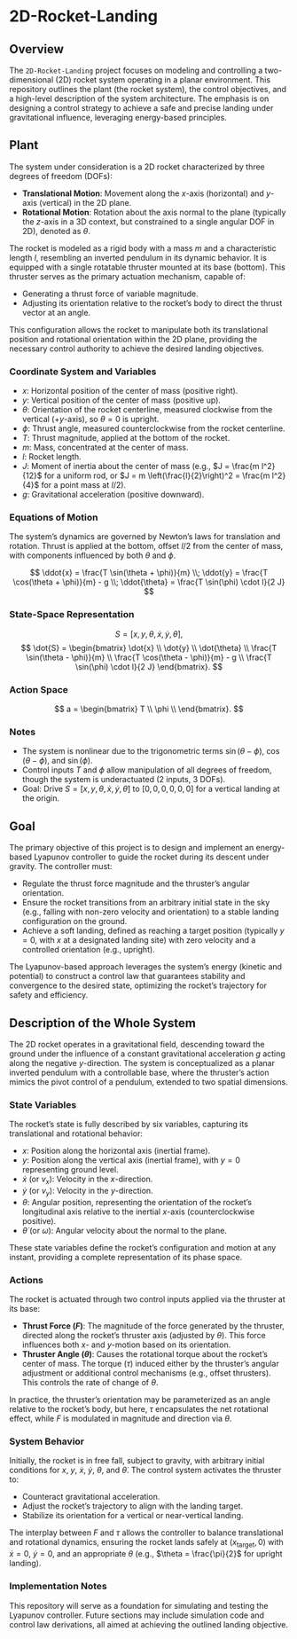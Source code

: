 # 2D-Rocket-Landing

## Overview
The `2D-Rocket-Landing` project focuses on modeling and controlling a two-dimensional (2D) rocket system operating in a planar environment. This repository outlines the plant (the rocket system), the control objectives, and a high-level description of the system architecture. The emphasis is on designing a control strategy to achieve a safe and precise landing under gravitational influence, leveraging energy-based principles.

## Plant
The system under consideration is a 2D rocket characterized by three degrees of freedom (DOFs):
- **Translational Motion**: Movement along the $x$-axis (horizontal) and $y$-axis (vertical) in the 2D plane.
- **Rotational Motion**: Rotation about the axis normal to the plane (typically the $z$-axis in a 3D context, but constrained to a single angular DOF in 2D), denoted as $\theta$.

The rocket is modeled as a rigid body with a mass $m$ and a characteristic length $l$, resembling an inverted pendulum in its dynamic behavior. It is equipped with a single rotatable thruster mounted at its base (bottom). This thruster serves as the primary actuation mechanism, capable of:
- Generating a thrust force of variable magnitude.
- Adjusting its orientation relative to the rocket’s body to direct the thrust vector at an angle.

This configuration allows the rocket to manipulate both its translational position and rotational orientation within the 2D plane, providing the necessary control authority to achieve the desired landing objectives.

### Coordinate System and Variables
- $x$: Horizontal position of the center of mass (positive right).
- $y$: Vertical position of the center of mass (positive up).
- $\theta$: Orientation of the rocket centerline, measured clockwise from the vertical ($+y$-axis), so $\theta = 0$ is upright.
- $\phi$: Thrust angle, measured counterclockwise from the rocket centerline.
- $T$: Thrust magnitude, applied at the bottom of the rocket.
- $m$: Mass, concentrated at the center of mass.
- $l$: Rocket length.
- $J$: Moment of inertia about the center of mass (e.g., $J = \frac{m l^2}{12}$ for a uniform rod, or $J = m \left(\frac{l}{2}\right)^2 = \frac{m l^2}{4}$ for a point mass at $l/2$).
- $g$: Gravitational acceleration (positive downward).

### Equations of Motion
The system’s dynamics are governed by Newton’s laws for translation and rotation. Thrust is applied at the bottom, offset $l/2$ from the center of mass, with components influenced by both $\theta$ and $\phi$.

$$
\ddot{x} = \frac{T \sin(\theta + \phi)}{m} \\;
\ddot{y} = \frac{T \cos(\theta + \phi)}{m} - g \\;
\ddot{\theta} = \frac{T \sin(\phi) \cdot l}{2 J} 
$$

### State-Space Representation
$$
S = [x, y, \theta, \dot{x}, \dot{y}, \dot{\theta}],
$$
$$
\dot{S} = \begin{bmatrix}
\dot{x} \\
\dot{y} \\
\dot{\theta} \\
\frac{T \sin(\theta - \phi)}{m} \\
\frac{T \cos(\theta - \phi)}{m} - g \\
\frac{T \sin(\phi) \cdot l}{2 J}
\end{bmatrix}.
$$

### Action Space
$$
a = \begin{bmatrix}
T \\
\phi \\
\end{bmatrix}.
$$

### Notes
- The system is nonlinear due to the trigonometric terms $\sin(\theta - \phi)$, $\cos(\theta - \phi)$, and $\sin(\phi)$.
- Control inputs $T$ and $\phi$ allow manipulation of all degrees of freedom, though the system is underactuated (2 inputs, 3 DOFs).
- Goal: Drive $S = [x, y, \theta, \dot{x}, \dot{y}, \dot{\theta}]$ to $[0, 0, 0, 0, 0, 0]$ for a vertical landing at the origin.

## Goal
The primary objective of this project is to design and implement an energy-based Lyapunov controller to guide the rocket during its descent under gravity. The controller must:
- Regulate the thrust force magnitude and the thruster’s angular orientation.
- Ensure the rocket transitions from an arbitrary initial state in the sky (e.g., falling with non-zero velocity and orientation) to a stable landing configuration on the ground.
- Achieve a soft landing, defined as reaching a target position (typically $y = 0$, with $x$ at a designated landing site) with zero velocity and a controlled orientation (e.g., upright).

The Lyapunov-based approach leverages the system’s energy (kinetic and potential) to construct a control law that guarantees stability and convergence to the desired state, optimizing the rocket’s trajectory for safety and efficiency.

## Description of the Whole System
The 2D rocket operates in a gravitational field, descending toward the ground under the influence of a constant gravitational acceleration $g$ acting along the negative $y$-direction. The system is conceptualized as a planar inverted pendulum with a controllable base, where the thruster’s action mimics the pivot control of a pendulum, extended to two spatial dimensions.

### State Variables
The rocket’s state is fully described by six variables, capturing its translational and rotational behavior:
- $x$: Position along the horizontal axis (inertial frame).
- $y$: Position along the vertical axis (inertial frame), with $y = 0$ representing ground level.
- $\dot{x}$ (or $v_x$): Velocity in the $x$-direction.
- $\dot{y}$ (or $v_y$): Velocity in the $y$-direction.
- $\theta$: Angular position, representing the orientation of the rocket’s longitudinal axis relative to the inertial $x$-axis (counterclockwise positive).
- $\dot{\theta}$ (or $\omega$): Angular velocity about the normal to the plane.

These state variables define the rocket’s configuration and motion at any instant, providing a complete representation of its phase space.

### Actions 
The rocket is actuated through two control inputs applied via the thruster at its base:
- **Thrust Force ($F$)**: The magnitude of the force generated by the thruster, directed along the rocket’s thruster axis (adjusted by $\theta$). This force influences both $x$- and $y$-motion based on its orientation.
- **Thruster Angle ($\theta$)**: Causes the rotational torque about the rocket’s center of mass.
The torque ($\tau$) induced either by the thruster’s angular adjustment or additional control mechanisms (e.g., offset thrusters). This controls the rate of change of $\theta$.

In practice, the thruster’s orientation may be parameterized as an angle relative to the rocket’s body, but here, $\tau$ encapsulates the net rotational effect, while $F$ is modulated in magnitude and direction via $\theta$.

### System Behavior
Initially, the rocket is in free fall, subject to gravity, with arbitrary initial conditions for $x$, $y$, $\dot{x}$, $\dot{y}$, $\theta$, and $\dot{\theta}$. The control system activates the thruster to:
- Counteract gravitational acceleration.
- Adjust the rocket’s trajectory to align with the landing target.
- Stabilize its orientation for a vertical or near-vertical landing.

The interplay between $F$ and $\tau$ allows the controller to balance translational and rotational dynamics, ensuring the rocket lands safely at $(x_{\text{target}}, 0)$ with $\dot{x} = 0$, $\dot{y} = 0$, and an appropriate $\theta$ (e.g., $\theta = \frac{\pi}{2}$ for upright landing).

### Implementation Notes
This repository will serve as a foundation for simulating and testing the Lyapunov controller. Future sections may include simulation code and control law derivations, all aimed at achieving the outlined landing objective.
